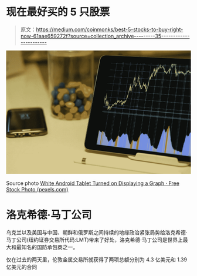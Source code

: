 # 现在最好买的 5 只股票

> 原文：<https://medium.com/coinmonks/best-5-stocks-to-buy-right-now-61aae659272f?source=collection_archive---------35----------------------->

![](img/b85c8d433a28e12fe9123b1801dc878b.png)

Source photo [White Android Tablet Turned on Displaying a Graph · Free Stock Photo (pexels.com)](https://www.pexels.com/photo/white-android-tablet-turned-on-displaying-a-graph-186464/)

# 洛克希德·马丁公司

乌克兰以及美国与中国、朝鲜和俄罗斯之间持续的地缘政治紧张局势给洛克希德·马丁公司(纽约证券交易所代码:LMT)带来了好处，洛克希德·马丁公司是世界上最大和最知名的国防承包商之一。

仅在过去的两天里，伦敦金属交易所就获得了两项总额分别为 4.3 亿美元和 1.39 亿美元的合同